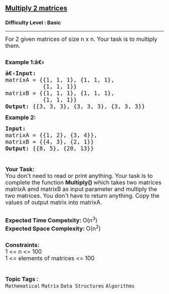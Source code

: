 <h2><a href="https://www.geeksforgeeks.org/problems/multiply-2-matrices4144/1?page=1&category=Matrix&difficulty=Basic&sortBy=submissions">Multiply 2 matrices</a></h2><h3>Difficulty Level : Basic</h3><hr><div class="problems_problem_content__Xm_eO"><p><span style="font-size: 18px;">For 2 given matrices&nbsp;of size n x n. Your task is to multiply them.</span><br>&nbsp;</p>
<p><span style="font-size: 18px;"><strong>Example 1:</strong></span><span style="font-size: 18px;"><strong>â€‹</strong></span></p>
<pre><span style="font-size: 18px;"><strong>â€‹Input: 
</strong>matrixA = {{1, 1, 1}, {1, 1, 1}, 
           {1, 1, 1}}
matrixB = {{1, 1, 1}, {1, 1, 1},
           {1, 1, 1}}
<strong>Output: </strong>{{3, 3, 3}, {3, 3, 3}, {3, 3, 3}}</span></pre>
<p><span style="font-size: 18px;"><strong>Example 2:</strong></span></p>
<pre><span style="font-size: 18px;"><strong>Input: 
</strong>matrixA = {{1, 2}, {3, 4}},
matrixB = {{4, 3}, {2, 1}}
<strong>Output: </strong>{{8, 5}, {20, 13}}</span>
</pre>
<p>&nbsp;</p>
<p><span style="font-size: 18px;"><strong>Your Task:</strong><br>You don't need to read or print anything. Your task is to complete the function&nbsp;<strong>Multiply()&nbsp;</strong>which takes two matrices matrixA amd matrixB as input parameter and multiply the two matrices. You don't have to return anything. Copy the values of output matrix into matrixA.</span><br>&nbsp;</p>
<p><span style="font-size: 18px;"><strong>Expected Time Compelxity:&nbsp;</strong>O(n<sup>3</sup>)<br><strong>Expected Space Complexity:&nbsp;</strong>O(n<sup>2</sup>)</span><br>&nbsp;</p>
<p><span style="font-size: 18px;"><strong>Constraints:</strong><br>1 &lt;= n &lt;= 100<br>1 &lt;= elements of matrices &lt;= 100</span></p></div><br><p><span style=font-size:18px><strong>Topic Tags : </strong><br><code>Mathematical</code>&nbsp;<code>Matrix</code>&nbsp;<code>Data Structures</code>&nbsp;<code>Algorithms</code>&nbsp;